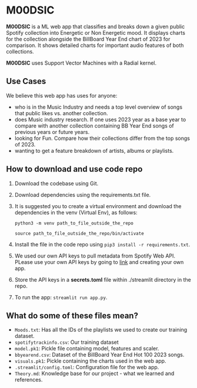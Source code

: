 # M00DSIC

**M00DSIC** is a ML web app that classifies and breaks down a given public Spotify collection into Energetic or Non Energetic mood. It displays charts for the collection alongside the BillBoard Year End chart of 2023 for comparison. It shows detailed charts for important audio features of both collections. 

**M00DSIC** uses Support Vector Machines with a Radial kernel.

## Use Cases

 We believe this web app has uses for anyone:
- who is in the Music Industry and needs a top level overview of songs that public likes vs. another collection.
- does Music industry research. If one uses 2023 year as a base year to compare with another collection containing BB Year End songs of previous years or future years.
- looking for Fun. Compare how their collections differ from the top songs of 2023. 
- wanting to get a feature breakdown of artists, albums or playlists.

## How to download and use code repo

1. Download the codebase using Git.
2. Download dependencies using the requirements.txt file.
3. It is suggested you to create a virtual environment and download the dependencies in the venv (Virtual Env), as follows:

   `python3 -m venv path_to_file_outside_the_repo`

   `source path_to_file_outside_the_repo/bin/activate`
 4. Install the file in the code repo using `pip3 install -r requirements.txt`.
 5. We used our own API keys to pull metadata from Spotify Web API. PLease use your own API keys by going to [link](https://developer.spotify.com/) and creating your own app.
 6. Store the API keys in a **secrets.toml** file within ./streamlit directory in the repo.
 7. To run the app: `streamlit run app.py`.


## What do some of these files mean?
- `Moods.txt`: Has all the IDs of the playlists we used to create our training dataset.
- `spotifytrackinfo.csv`: Our training dataset
- `model.pk1`: Pickle file containing model, features and scaler.
- `bbyearend.csv`: Dataset of the BillBoard Year End Hot 100 2023 songs.
- `visuals.pk1`: Pickle containing the charts used in the web app.
- `.streamlit/config.toml`: Configuration file for the web app.
- `Theory.md`: Knowledge base for our project - what we learned and references.

